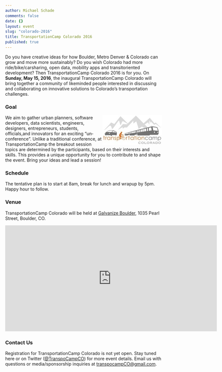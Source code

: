 ```yaml
---
author: Michael Schade
comments: false
date: {}
layout: event
slug: "colorado-2016"
title: TransportationCamp Colorado 2016
published: true
---
```

Do you have creative ideas for how Boulder,
Metro Denver & Colorado can grow and move more sustainably?
Do you wish Colorado had more ride/bike/carsharing, open data, mobility apps and transit­oriented development?
Then TransportationCamp Colorado 2016 is for you. On <b>Sunday, May 15, 2016</b>,
the inaugural TransportationCamp Colorado will bring together a community of like­minded people interested in
discussing and collaborating on innovative solutions to Colorado’s transportation challenges.

### Goal

<img float=right align=right width=192 height=96 src="tcco.jpg">We aim to gather urban planners,
software developers, data scientists, engineers,
designers, entrepreneurs, students, officials,and innovators for an exciting “un­conference”.
Unlike a traditional conference, at TransportationCamp the breakout session topics are determined by the participants,
based on their interests and skills. This provides a unique opportunity for you to contribute to and shape the event.
Bring your ideas and lead a session!


### Schedule

The tentative plan is to start at 8am, break for lunch and wrap­up by 5pm.
Happy hour to follow.

### Venue

TransportationCamp Colorado will be held at [Galvanize Boulder](http://www.galvanize.com/campuses/boulder-west-pearl/),
1035 Pearl Street, Boulder, CO.
<p align=center>
<iframe src="https://www.google.com/maps/embed?pb=!1m18!1m12!1m3!1d1527.7924568216263!2d-105.28305394332321!3d40.01771847941344!2m3!1f0!2f0!3f0!3m2!1i1024!2i768!4f13.1!3m3!1m2!1s0x876bec26e4137699%3A0xf9d8bd928167d4d5!2s1035+Pearl+St%2C+Boulder%2C+CO+80302!5e0!3m2!1sen!2sus!4v1449775252762" width="680" height="340" frameborder="0" style="border:0" allowfullscreen></iframe>

### Contact Us

Registration for TransportationCamp Colorado is not yet open.
Stay tuned here or on Twitter ([@TranspoCampCO](https://twitter.com/TranspoCampCO)) for more event details.
Email us with questions or media/sponsorship inquiries at <transpocampCO@gmail.com>.
